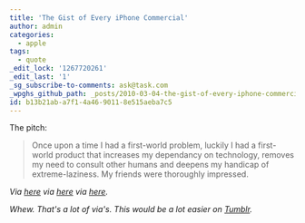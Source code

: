 ```yaml
---
title: 'The Gist of Every iPhone Commercial'
author: admin
categories:
  - apple
tags:
  - quote
_edit_lock: '1267720261'
_edit_last: '1'
_sg_subscribe-to-comments: ask@task.com
_wpghs_github_path: _posts/2010-03-04-the-gist-of-every-iphone-commercial.md
id: b13b21ab-a7f1-4a46-9011-8e515aeba7c5
---
```

<p>The pitch:</p>
<blockquote><p>Once upon a time I had a first-world problem, luckily I had a first-world product that increases my dependancy on technology, removes my need to consult other humans and deepens my handicap of extreme-laziness. My friends were thoroughly impressed.</p></blockquote>
<p><em>Via <a href="http://everythinginthesky.com/post/425918096/the-gist-of-every-iphone-commercial">here</a> via <a href="http://kellydeal.tumblr.com/post/425654137/the-gist-of-every-iphone-commercial">here</a> via <a href="http://log.matthewgist.com/post/425453664/the-gist-of-every-iphone-commercial">here</a>.</p>
<p>Whew.  That's a lot of via's.  This would be a lot easier on <a href="http://tumblr.chrisenns.com/">Tumblr</a>.</em></p>
